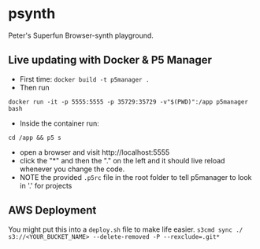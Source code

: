 # psynth
Peter's Superfun Browser-synth playground.

## Live updating with Docker & P5 Manager
- First time: `docker build -t p5manager .`
- Then run
```
docker run -it -p 5555:5555 -p 35729:35729 -v"$(PWD)":/app p5manager bash
```

- Inside the container run:
```
cd /app && p5 s
```
- open a browser and visit http://localhost:5555
- click the "*" and then the "." on the left and it should live reload whenever you change the code.
- NOTE the provided `.p5rc` file in the root folder to tell p5manager to look in '.' for projects

## AWS Deployment
You might put this into a `deploy.sh` file to make life easier.
`s3cmd sync ./ s3://<YOUR_BUCKET_NAME> --delete-removed -P --rexclude=.git*`
